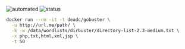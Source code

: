 ![automated](https://img.shields.io/docker/cloud/automated/deadc/gobuster.svg) ![status](https://img.shields.io/docker/cloud/build/deadc/gobuster.svg)
```bash
docker run --rm -it -t deadc/gobuster \
  -u http://url.me/path/ \
  -k -w /data/wordlists/dirbuster/directory-list-2.3-medium.txt \
  -x php,txt,html,xml,jsp \
  -t 50
```
